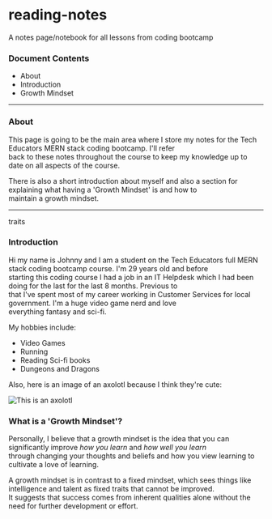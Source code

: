# reading-notes
A notes page/notebook for all lessons from coding bootcamp
### Document Contents
* About  
* Introduction    
* Growth Mindset

***

### About

This page is going to be the main area where I store my notes for the Tech Educators MERN stack coding bootcamp. I'll refer  
back to these notes throughout the course to keep my knowledge up to date on all aspects of the course.  

There is also a short introduction about myself and also a section for explaining what having a 'Growth Mindset' is and how to  
maintain a growth mindset.

***
traits
### Introduction

Hi my name is Johnny and I am a student on the Tech Educators full MERN stack coding bootcamp course. I'm 29 years old and before  
starting this coding course I  had a job in an IT Helpdesk which I had been doing for the last for the last 8 months. Previous to  
that I've spent most of my career working in Customer Services for local government. I'm a huge video game nerd and love  
everything fantasy and sci-fi.

My hobbies include:
- Video Games
- Running
- Reading Sci-fi books
- Dungeons and Dragons

Also, here is an image of an axolotl because I think they're cute:

![This is an axolotl](https://i.natgeofe.com/n/de94c416-6d23-45f5-9708-e8d56289268e/naturepl_01132178_4x3.jpg)

### What is a 'Growth Mindset'?

Personally, I believe that a growth mindset is the idea that you can significantly improve *how you learn* and *how well you learn*  
through changing your thoughts and beliefs and how you view learning to cultivate a love of learning. 

A growth mindset is in contrast to a fixed mindset, which sees things like intelligence and talent as fixed traits that cannot be improved.  
It suggests that success comes from inherent qualities alone without the need for further development or effort.

